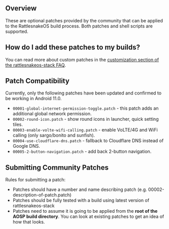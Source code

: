 ## Overview
These are optional patches provided by the community that can be applied to the RattlesnakeOS build process. Both patches and shell scripts are supported. 

## How do I add these patches to my builds?
You can read more about custom patches in the [customization section of the rattlesnakeos-stack FAQ](https://github.com/dan-v/rattlesnakeos-stack#customizations). 

## Patch Compatibility

Currently, only the following patches have been updated and confirmed to be working in Android 11.0.

* `00001-global-internet-permission-toggle.patch` - this patch adds an additional global network permission.
* `00002-round-icon.patch` - show round icons in launcher, quick setting tiles.
* `00003-enable-volte-wifi-calling.patch` - enable VoLTE/4G and WiFi calling (only sargo/bonito and sunfish).
* `00004-use-cloudflare-dns.patch` - fallback to Cloudflare DNS instead of Google DNS.
* `00005-2-button-navigation.patch` - add back 2-button navigation.

## Submitting Community Patches
Rules for submitting a patch:
* Patches should have a number and name describing patch (e.g. 00002-description-of-patch.patch)
* Patches should be fully tested with a build using latest version of rattlesnakeos-stack
* Patches need to assume it is going to be applied from the <b>root of the AOSP build directory</b>. You can look at existing patches to get an idea of how that looks.
